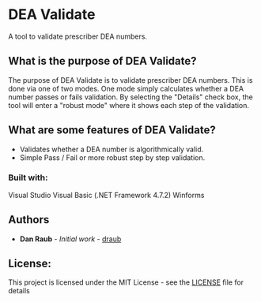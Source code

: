 # DEA Validate

A tool to validate prescriber DEA numbers.  

## What is the purpose of DEA Validate?

The purpose of DEA Validate is to validate prescriber DEA numbers.   This is done via one of two modes.  One mode simply calculates whether a DEA number passes or fails validation.   By selecting the "Details" check box, the tool will enter a "robust mode" where it shows each step of the validation. 

## What are some features of DEA Validate?
- Validates whether a DEA number is algorithmically valid.
- Simple Pass / Fail or more robust step by step validation.

### Built with:

Visual Studio
Visual Basic (.NET Framework 4.7.2)
Winforms

## Authors

* **Dan Raub** - *Initial work* - [draub](https://github.com/draub)

## License:  

This project is licensed under the MIT License - see the [LICENSE](https://github.com/draub/DEA-Validate-VB/blob/master/LICENSE) file for details
